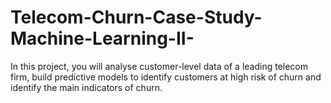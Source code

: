 # Telecom-Churn-Case-Study-Machine-Learning-II-
In this project, you will analyse customer-level data of a leading telecom firm, build predictive models to identify customers at high risk of churn and identify the main indicators of churn.
